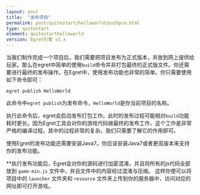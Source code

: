 ```yaml
---
layout: post
title:  "发布项目"
permalink: post/quitestart/helloworld/pushpro.html
type: quitestart
element: quitestarthelloworld
version: Egret引擎 v1.x
---
```


当我们制作完成一个项目后，我们需要把项目发布为正式版本，并放到网上提供给玩家。那么在egret中简单的使用`build`命令并非打包最终的正式版文件。你还需要进行最终的发布操作。在Egret中，使用发布功能也非常的简单。你只需要使用如下命令即可：

`egret publish HelloWorld`

此命令中`egret publish`为发布命令，`HelloWorld`是你当前项目的名称。

执行此命令后，egret会启动发布打包工作。此时的发布过程可能相对`build`功能耗时更长。因为Egret工具会对你的游戏代码做最终的发布工作，这个工作是非常严格的编译过程。其中的过程非常的复杂。我们只需要了解它的作用即可。

使用Egret的发布功能还需要安装Java7。你应该安装Java7或者更高版本来支持你的发布功能。

**执行发布功能后，Egret会对你的源码进行加密混淆，并且将所有的js代码全部放到 `game-min.js` 文件中，并且文件中的内容经过混淆与压缩。
这样你便可以将项目中的 `launcher` 文件夹和 `resource` 文件夹上传到你的服务器中，访问对应的网址即可打开游戏。
